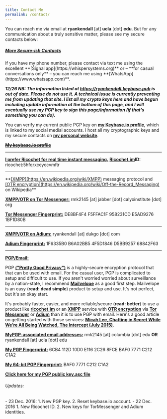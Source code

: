 ```yaml
---
title: Contact Me
permalink: /contact/
---
```

You can reach me via email at **ryankendall** [at] **ucla** [dot] **edu**. But for any communication about a truly sensitive matter, please see my secure contacts below:  
<h5><span style="text-decoration: underline;">More Secure-ish Contacts</span></h5>  
If you have my phone number, please contact via text me using the excellent **[Signal app](https://whispersystems.org)** or – **for casual conversations only** – you can reach me using **[WhatsApp](https://www.whatsapp.com)**.  

***12/26 NB: The information listed at https://ryankendall.keybase.pub is out of date. Please do not use it. A technical issue is currently preventing me from updating that site. I list all my crypto keys here and have begun including update information at the bottom of this page, and I will eventually use my PGP key to sign this page/information (if that's something you can do).***

You can verify my current public PGP key on **[my Keybase.io profile](https://keybase.io/ryankendall)**, which is linked to my social medial accounts. I host all my cryptographic keys and my secure contacts on **[my personal website](http://bit.ly/2hS7SnW)**.  

~~**[My keybase.io profile](https://keybase.io/ryankendall)**~~
<hr>

**<span style="text-decoration: underline;">I prefer Ricochet for real time instant messaging.</span>**
**[Ricochet.im](http://ricochet.im)ID:**  
ricochet:5hfqrxceyccvmftr
<hr>
**<span style="text-decoration: underline;">[XMPP](https://en.wikipedia.org/wiki/XMPP)</span> messaging protocol and <span style="text-decoration: underline;">[OTR encryption](https://en.wikipedia.org/wiki/Off-the-Record_Messaging)</span> on Wikipedia**

**<span style="text-decoration: underline;">XMPP/OTR on [Tor Messenger](https://trac.torproject.org/projects/tor/wiki/doc/TorMessenger#Downloads):</span>**
rmk2145 [at] jabber [dot] calyxinstitute [dot] org

**<span style="text-decoration: underline;">Tor Messenger Fingerprint:</span>**
DE8BF4F4 F5FFAC1F 958231CD E5AD9276 1BF1D80B
<hr>

**<span style="text-decoration: underline;">XMPP/OTR on [Adium](https://www.adium.im):</span>**
ryankendall [at] dukgo [dot] com

**<span style="text-decoration: underline;">Adium Fingerprint:</span>**
1F6335B0 B6A02BB5 4F5D1846 D5BB9257 68842F63
<hr>

**<span style="text-decoration: underline;">PGP/Email:</span>**

PGP **[("Pretty Good Privacy")](https://en.wikipedia.org/wiki/Pretty_Good_Privacy)** is a highly-secure encryption protocol that that can be used with email. For the casual user, PGP is complicated to setup and difficult to use. If you aren't worried worried about surveillance by a nation-state, I recommend **[Mailvelope](https://www.mailvelope.com)** as a good first step. Mailvelope is an easy (**read: dead simple**) product to setup and use. It's not perfect, but it's an okay start.

It's probably faster, easier, and more reliable/secure (**read: better**) to use a product like **[ricochet.im](http://ricochet.im)** or an **[XMPP](https://en.wikipedia.org/wiki/XMPP)** service with **[OTR encryption](https://en.wikipedia.org/wiki/Off-the-Record_Messaging)** via **[Tor Messenger](https://trac.torproject.org/projects/tor/wiki/doc/TorMessenger#Downloads)** or **[Adium](https://www.adium.im)** than it is to use PGP with email. Here's a good article on getting started with those services: **<span style="text-decoration: underline;">[Micah Lee, Chatting in Secret While We’re All Being Watched, The Intercept (July 2015)](https://theintercept.com/2015/07/14/communicating-secret-watched/)</span>**.

**<span style="text-decoration: underline;">MyPGP-associated email addresses:</span>**
rmk2145 [at] columbia [dot] edu
**OR**
ryankendall [at] ucla [dot] edu

**<span style="text-decoration: underline;">My PGP Fingerprint:</span>**
6CB4 112D 10D0 E116 2C26 8FCE BAF0 7771 C212 C1A2

**<span style="text-decoration: underline;">My 64-bit PGP Fingerprint:</span>**
BAF0 7771 C212 C1A2

**[Click here for my PGP public key.asc file](https://keybase.io/ryankendall/key.asc)**  
<h6>Updates:</h6>
- 23 Dec. 2016:
  1. New PGP key.
  2. Reset keybase.io account.
- 22 Dec. 2016
  1. New Ricochet ID.
  2. New keys for TorMessenger and Adium identities.
